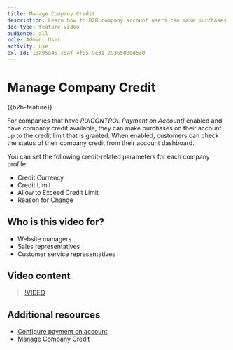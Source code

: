 ```yaml
---
title: Manage Company Credit
description: Learn how to B2B company account users can make purchases on their account up to the credit limit that is granted.
doc-type: feature video
audience: all
role: Admin, User
activity: use
exl-id: 13a95a45-c8af-4f85-9e31-29365080d5c0
---
```

# Manage Company Credit

{{b2b-feature}}

For companies that have _[!UICONTROL Payment on Account]_ enabled and have company credit available, they can make purchases on their account up to the credit limit that is granted. When enabled, customers can check the status of their company credit from their account dashboard.

You can set the following credit-related parameters for each company profile:

- Credit Currency
- Credit Limit
- Allow to Exceed Credit Limit
- Reason for Change

## Who is this video for?

- Website managers
- Sales representatives
- Customer service representatives

## Video content

>[!VIDEO](https://video.tv.adobe.com/v/344445?quality=12&learn=on)

## Additional resources

- [Configure payment on account](https://experienceleague.adobe.com/docs/commerce-admin/b2b/enable-basic-features.html#configure-payment-on-account)
- [Manage Company Credit](https://experienceleague.adobe.com/docs/commerce-admin/b2b/companies/credit-company.html)
